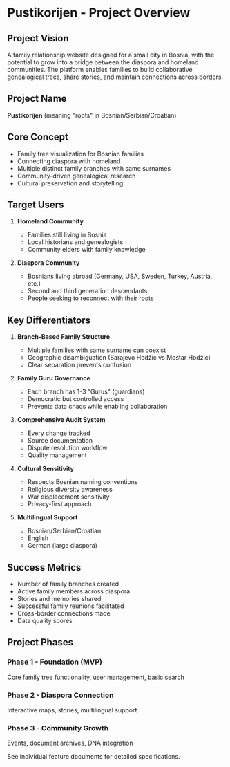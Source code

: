 # Pustikorijen - Project Overview

## Project Vision

A family relationship website designed for a small city in Bosnia, with the potential to grow into a bridge between the diaspora and homeland communities. The platform enables families to build collaborative genealogical trees, share stories, and maintain connections across borders.

## Project Name

**Pustikorijen** (meaning "roots" in Bosnian/Serbian/Croatian)

## Core Concept

- Family tree visualization for Bosnian families
- Connecting diaspora with homeland
- Multiple distinct family branches with same surnames
- Community-driven genealogical research
- Cultural preservation and storytelling

## Target Users

1. **Homeland Community**
   - Families still living in Bosnia
   - Local historians and genealogists
   - Community elders with family knowledge

2. **Diaspora Community**
   - Bosnians living abroad (Germany, USA, Sweden, Turkey, Austria, etc.)
   - Second and third generation descendants
   - People seeking to reconnect with their roots

## Key Differentiators

1. **Branch-Based Family Structure**
   - Multiple families with same surname can coexist
   - Geographic disambiguation (Sarajevo Hodžić vs Mostar Hodžić)
   - Clear separation prevents confusion

2. **Family Guru Governance**
   - Each branch has 1-3 "Gurus" (guardians)
   - Democratic but controlled access
   - Prevents data chaos while enabling collaboration

3. **Comprehensive Audit System**
   - Every change tracked
   - Source documentation
   - Dispute resolution workflow
   - Quality management

4. **Cultural Sensitivity**
   - Respects Bosnian naming conventions
   - Religious diversity awareness
   - War displacement sensitivity
   - Privacy-first approach

5. **Multilingual Support**
   - Bosnian/Serbian/Croatian
   - English
   - German (large diaspora)

## Success Metrics

- Number of family branches created
- Active family members across diaspora
- Stories and memories shared
- Successful family reunions facilitated
- Cross-border connections made
- Data quality scores

## Project Phases

### Phase 1 - Foundation (MVP)
Core family tree functionality, user management, basic search

### Phase 2 - Diaspora Connection
Interactive maps, stories, multilingual support

### Phase 3 - Community Growth
Events, document archives, DNA integration

See individual feature documents for detailed specifications.
